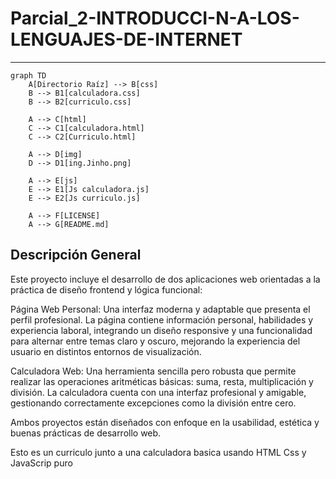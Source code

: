 # Parcial_2-INTRODUCCI-N-A-LOS-LENGUAJES-DE-INTERNET

---


```mermaid
graph TD
    A[Directorio Raíz] --> B[css]
    B --> B1[calculadora.css]
    B --> B2[curriculo.css]
    
    A --> C[html]
    C --> C1[calculadora.html]
    C --> C2[Curriculo.html]
    
    A --> D[img]
    D --> D1[ing.Jinho.png]
    
    A --> E[js]
    E --> E1[Js calculadora.js]
    E --> E2[Js curriculo.js]
    
    A --> F[LICENSE]
    A --> G[README.md]
```


## Descripción General

Este proyecto incluye el desarrollo de dos aplicaciones web orientadas a la práctica de diseño frontend y lógica funcional:

Página Web Personal:
    Una interfaz moderna y adaptable que presenta el perfil profesional. La página contiene información personal, habilidades y experiencia laboral, integrando un diseño responsive y una funcionalidad para alternar entre temas claro y oscuro, mejorando la experiencia del usuario en distintos entornos de visualización.

Calculadora Web:
    Una herramienta sencilla pero robusta que permite realizar las operaciones aritméticas básicas: suma, resta, multiplicación y división. La calculadora cuenta con una interfaz profesional y amigable, gestionando correctamente excepciones como la división entre cero.

Ambos proyectos están diseñados con enfoque en la usabilidad, estética y buenas prácticas de desarrollo web.


Esto es un curriculo junto a una calculadora basica usando HTML Css y JavaScrip puro

